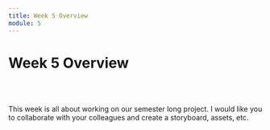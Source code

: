 ```yaml
---
title: Week 5 Overview
module: 5
---
```


# Week 5 Overview <br />


<br />


<br />

This week is all about working on our semester long project.  I would like you to collaborate with your colleagues and create a storyboard, assets, etc.

<!--
<iframe width="560" height="315" src="https://www.youtube.com/embed/azSP_Lfk1l4" frameborder="0" allow="accelerometer; autoplay; encrypted-media; gyroscope; picture-in-picture" allowfullscreen></iframe>
-->